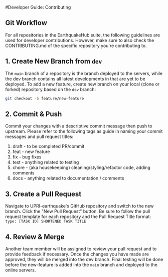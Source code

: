 #Developer Guide\: Contributing



## Git Workflow
For all repositories in the EarthquakeHub suite, the following guidelines are used for developer contributions. However, make sure to also check the CONTRIBUTING.md of the specific repository you're contributing to.

## 1. Create New Branch from `dev`

The `main` branch of a repository is the branch deployed to the servers, while the dev branch contains all latest developments in that are yet to be deployed. To add a new feature, create new branch on your local (clone or forked) repository based on the `dev` branch:
```bash
git checkout -b feature/new-feature
```

## 2. Commit & Push

Commit your changes with a descriptive commit message then push to upstream. Please refer to the following tags as guide in naming your commit messages and pull request titles:
1. draft - to be completed PR/commit
2. feat - new feature
3. fix - bug fixes
4. test - anything related to testing
5. chore - (aka housekeeping) cleaning/styling/refactor code, adding comments
6. docs - anything related to documentation / comments

## 3. Create a Pull Request

Navigate to UPRI-earthquake's GitHub repository and switch to the new branch. Click the "New Pull Request" button. Be sure to follow the pull request template for each repository and the Pull Request Title format: `type: [TASK ID] SHORTENED TASK TITLE`

## 4. Review & Merge

Another team member will be assigned to review your pull request and to provide feedback if necessary. Once the changes you have made are approved, they will be merged into the dev branch. Final testing will be done before the new-feature is added into the `main` branch and deployed to the online servers.
